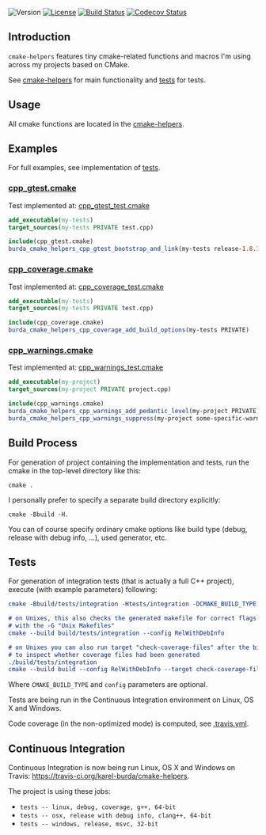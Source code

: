 ![Version](https://img.shields.io/badge/version-1.1.7-blue.svg)
[![License](https://img.shields.io/badge/license-MIT_License-blue.svg?style=flat)](LICENSE)
[![Build Status](https://travis-ci.org/karel-burda/cmake-helpers.svg?branch=master)](https://travis-ci.org/karel-burda/cmake-helpers)
[![Codecov Status](https://codecov.io/gh/karel-burda/cmake-helpers/branch/develop/graph/badge.svg)](https://codecov.io/gh/karel-burda/cmake-helpers/branch/develop)

## Introduction
`cmake-helpers` features tiny cmake-related functions and macros I'm using across my projects based on CMake.

See [cmake-helpers](cmake-helpers) for main functionality and [tests](tests) for tests.

## Usage
All cmake functions are located in the [cmake-helpers](cmake-helpers).

## Examples
For full examples, see implementation of [tests](tests/integration).

### [cpp_gtest.cmake](cmake-helpers/cpp_gtest.cmake)
Test implemented at: [cpp_gtest_test.cmake](tests/integration/cpp_gtest_test.cmake)
```cmake
add_executable(my-tests)
target_sources(my-tests PRIVATE test.cpp)

include(cpp_gtest.cmake)
burda_cmake_helpers_cpp_gtest_bootstrap_and_link(my-tests release-1.8.1 Release PUBLIC)
```

### [cpp_coverage.cmake](cmake-helpers/cpp_coverage.cmake)
Test implemented at: [cpp_coverage_test.cmake](tests/integration/cpp_coverage_test.cmake)
```cmake
add_executable(my-tests)
target_sources(my-tests PRIVATE test.cpp)

include(cpp_coverage.cmake)
burda_cmake_helpers_cpp_coverage_add_build_options(my-tests PRIVATE)
```

### [cpp_warnings.cmake](cmake-helpers/cpp_warnings.cmake)
Test implemented at: [cpp_warnings_test.cmake](tests/integration/cpp_warnings_test.cmake)
```cmake
add_executable(my-project)
target_sources(my-project PRIVATE project.cpp)

include(cpp_warnings.cmake)
burda_cmake_helpers_cpp_warnings_add_pedantic_level(my-project PRIVATE)
burda_cmake_helpers_cpp_warnings_suppress(my-project some-specific-warning PRIVATE)
```

## Build Process
For generation of project containing the implementation and tests, run the cmake in the top-level directory like this:

`cmake .`

I personally prefer to specify a separate build directory explicitly:

`cmake -Bbuild -H.`

You can of course specify ordinary cmake options like build type (debug, release with debug info, ...), used generator, etc.

## Tests
For generation of integration tests (that is actually a full C++ project), execute (with example parameters) following:

```cmake
cmake -Bbuild/tests/integration -Htests/integration -DCMAKE_BUILD_TYPE:STRING=RelWithDebInfo

# on Unixes, this also checks the generated makefile for correct flags when used
# with the -G "Unix Makefiles"
cmake --build build/tests/integration --config RelWithDebInfo

# on Unixes you can also run target "check-coverage-files" after the binary was executed
# to inspect whether coverage files had been generated
./build/tests/integration
cmake --build build --config RelWithDebInfo --target check-coverage-files
```

Where `CMAKE_BUILD_TYPE` and `config` parameters are optional.

Tests are being run in the Continuous Integration environment on Linux, OS X and Windows.

Code coverage (in the non-optimized mode) is computed, see [.travis.yml](.travis.yml).

## Continuous Integration
Continuous Integration is now being run Linux, OS X and Windows on Travis: https://travis-ci.org/karel-burda/cmake-helpers.

The project is using these jobs:
  * `tests -- linux, debug, coverage, g++, 64-bit`
  * `tests -- osx, release with debug info, clang++, 64-bit`
  * `tests -- windows, release, msvc, 32-bit`
